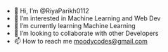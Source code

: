 - 👋 Hi, I’m @RiyaParikh0112
- 👀 I’m interested in Machine Learning and Web Dev
- 🌱 I’m currently learning Machine Learning
- 💞️ I’m looking to collaborate with other Developers
- 📫 How to reach me moodycodes@gmail.com

<!---
RiyaParikh0112/RiyaParikh0112 is a ✨ special ✨ repository because its `README.md` (this file) appears on your GitHub profile.
You can click the Preview link to take a look at your changes.
--->
